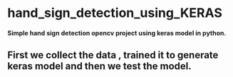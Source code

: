 # hand_sign_detection_using_KERAS

#### Simple hand sign detection opencv project using keras model in python. 
## First we collect the data , trained it to generate keras model and then  we test the model.
 
